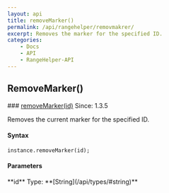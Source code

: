 ```yaml
---
layout: api
title: removeMarker()
permalink: /api/rangehelper/removmakrer/
excerpt: Removes the marker for the specified ID.
categories:
    - Docs
    - API
    - RangeHelper-API
---
```

## RemoveMarker()

<article class="api method" markdown="1">
### <a id="removeMarker" href="#removeMarker">removeMarker(id)</a> <span class="since">Since: 1.3.5</span>

Removes the current marker for the specified ID.


#### Syntax

	instance.removeMarker(id);


#### Parameters

<div class="parameters">
<div class="parameter" markdown="1">
**id**  
Type: **[String](/api/types/#string)** 
</div>
</div>
</article>

